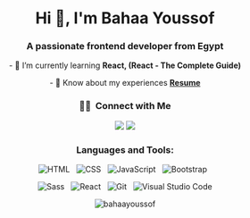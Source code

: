 <h1 align="center">Hi 👋, I'm Bahaa Youssof</h1>
<h3 align="center">A passionate frontend developer from Egypt</h3>

<p align="center">- 🌱 I’m currently learning <b>React, (React - The Complete Guide)</b></p>
<p align="center">- 📄 Know about my experiences <a href="https://bit.ly/3CgResume"><b>Resume</b></a></p>


<h3 align="center">🤝🏻 &nbsp;Connect with Me</h3>
<p align="center">
<a href="https://linkedin.com/in/bahaayoussof" "blank"><img src="https://img.shields.io/badge/-Bahaa Youssof-0077B5?style=flat&logo=Linkedin&logoColor=white"/></a>
<a href="mailto:bahaayoussof@gmail.com"><img src="https://img.shields.io/badge/-Gmail-D14836?style=flat&logo=Gmail&logoColor=white"/></a>
</p>

<h3 align="center">Languages and Tools:</h3>

<p align="center"> 
  <img src="https://img.shields.io/badge/-HTML-05122A?style=flat&logo=HTML5" alt="HTML" /> &nbsp;
  <img src="https://img.shields.io/badge/-CSS-05122A?style=flat&logo=CSS3&logoColor=1572B6" alt="CSS" /> &nbsp;
  <img src="https://img.shields.io/badge/-JavaScript-05122A?style=flat&logo=javascript" alt="JavaScript" /> &nbsp;
  <img src="https://img.shields.io/badge/-Bootstrap-05122A?style=flat&logo=bootstrap&logoColor=563D7C" alt="Bootstrap" /> &nbsp;
</p>

<p align="center">
  <img src="https://img.shields.io/badge/-Sass-05122A?style=flat&logo=sass&logoColor=C76494" alt="Sass" /> &nbsp;
  <img src="https://img.shields.io/badge/-React-05122A?style=flat&logo=react" alt="React" /> &nbsp;
  <img src="https://img.shields.io/badge/-Git-05122A?style=flat&logo=git" alt="Git" /> &nbsp;
  <img src="https://img.shields.io/badge/-Visual%20Studio%20Code-05122A?style=flat&logo=visual-studio-code&logoColor=007ACC" alt="Visual Studio Code" /> 
</p>
<!-- ![](https://img.shields.io/badge/-HTML-05122A?style=flat&logo=HTML5)&nbsp;
![CSS](https://img.shields.io/badge/-CSS-05122A?style=flat&logo=CSS3&logoColor=1572B6)&nbsp;
![JavaScript](https://img.shields.io/badge/-JavaScript-05122A?style=flat&logo=javascript)&nbsp;
![Bootstrap](https://img.shields.io/badge/-Bootstrap-05122A?style=flat&logo=bootstrap&logoColor=563D7C)&nbsp;
![Sass](https://img.shields.io/badge/-Sass-05122A?style=flat&logo=sass&logoColor=C76494)&nbsp;
![React](https://img.shields.io/badge/-React-05122A?style=flat&logo=react)&nbsp;
![Git](https://img.shields.io/badge/-Git-05122A?style=flat&logo=git)&nbsp;
![GitHub](https://img.shields.io/badge/-GitHub-05122A?style=flat&logo=github)&nbsp;
![Visual Studio Code](https://img.shields.io/badge/-Visual%20Studio%20Code-05122A?style=flat&logo=visual-studio-code&logoColor=007ACC)&nbsp;
 -->
<p></p>

<p align="center"> <img src="https://komarev.com/ghpvc/?username=bahaayoussof&label=Profile%20views&color=0e75b6&style=for-the-badge" alt="bahaayoussof" /> </p>

